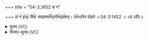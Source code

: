 +++
title = "04-3_1452 स न"

+++
स꣢ न꣣ इ꣡न्द्रः꣢ शि꣣वः꣡ सखाश्वा꣢꣯व꣣द्गो꣢म꣣द्य꣡व꣢मत्। उ꣣रु꣡धा꣢रेव दोहते ॥ 04-3:1452 ॥ ॥4 (ती)॥

<details><summary>मूलम् (VC)</summary>

स꣢ न꣣ इ꣡न्द्रः꣢ शि꣣वः꣡ सखाश्वा꣢꣯व꣣द्गो꣢म꣣द्य꣡व꣢मत् । उ꣣रु꣡धा꣢रेव दोहते ॥१४५२॥
</details>

<details><summary>विस्वर-मूलम् (VC)</summary>

स न इन्द्रः शिवः सखाश्वावद्गोमद्यवमत् । उरुधारेव दोहते ॥१४५२॥
</details>